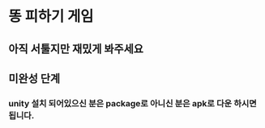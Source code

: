 # 똥 피하기 게임

## 아직 서툴지만 재밌게 봐주세요

## 미완성 단계

### unity 설치 되어있으신 분은 package로 아니신 분은 apk로 다운 하시면 됩니다.

